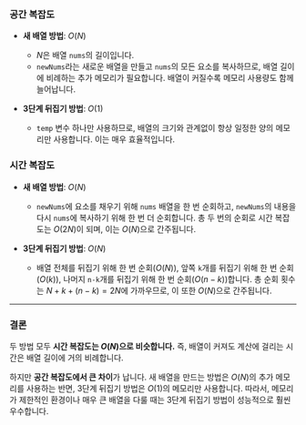 ### 공간 복잡도

* **새 배열 방법**: $O(N)$
    * $N$은 배열 `nums`의 길이입니다.
    * `newNums`라는 새로운 배열을 만들고 `nums`의 모든 요소를 복사하므로, 배열 길이에 비례하는 추가 메모리가 필요합니다. 배열이 커질수록 메모리 사용량도 함께 늘어납니다.

* **3단계 뒤집기 방법**: $O(1)$
    * `temp` 변수 하나만 사용하므로, 배열의 크기와 관계없이 항상 일정한 양의 메모리만 사용합니다. 이는 매우 효율적입니다.

### 시간 복잡도

* **새 배열 방법**: $O(N)$
    * `newNums`에 요소를 채우기 위해 `nums` 배열을 한 번 순회하고, `newNums`의 내용을 다시 `nums`에 복사하기 위해 한 번 더 순회합니다. 총 두 번의 순회로 시간 복잡도는 $O(2N)$이 되며, 이는 $O(N)$으로 간주됩니다.

* **3단계 뒤집기 방법**: $O(N)$
    * 배열 전체를 뒤집기 위해 한 번 순회($O(N)$), 앞쪽 `k`개를 뒤집기 위해 한 번 순회($O(k)$), 나머지 `n-k`개를 뒤집기 위해 한 번 순회($O(n-k)$)합니다. 총 순회 횟수는 $N + k + (n-k) = 2N$에 가까우므로, 이 또한 $O(N)$으로 간주됩니다.

---

### 결론

두 방법 모두 **시간 복잡도는 $O(N)$으로 비슷합니다.** 즉, 배열이 커져도 계산에 걸리는 시간은 배열 길이에 거의 비례합니다.

하지만 **공간 복잡도에서 큰 차이**가 납니다. 새 배열을 만드는 방법은 $O(N)$의 추가 메모리를 사용하는 반면, 3단계 뒤집기 방법은 $O(1)$의 메모리만 사용합니다. 따라서, 메모리가 제한적인 환경이나 매우 큰 배열을 다룰 때는 3단계 뒤집기 방법이 성능적으로 훨씬 우수합니다.
